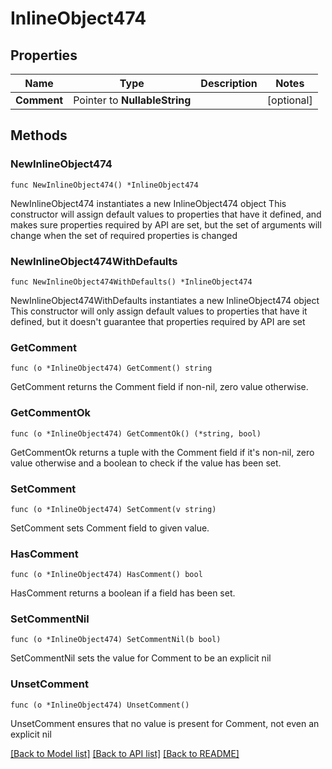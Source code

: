# InlineObject474

## Properties

Name | Type | Description | Notes
------------ | ------------- | ------------- | -------------
**Comment** | Pointer to **NullableString** |  | [optional] 

## Methods

### NewInlineObject474

`func NewInlineObject474() *InlineObject474`

NewInlineObject474 instantiates a new InlineObject474 object
This constructor will assign default values to properties that have it defined,
and makes sure properties required by API are set, but the set of arguments
will change when the set of required properties is changed

### NewInlineObject474WithDefaults

`func NewInlineObject474WithDefaults() *InlineObject474`

NewInlineObject474WithDefaults instantiates a new InlineObject474 object
This constructor will only assign default values to properties that have it defined,
but it doesn't guarantee that properties required by API are set

### GetComment

`func (o *InlineObject474) GetComment() string`

GetComment returns the Comment field if non-nil, zero value otherwise.

### GetCommentOk

`func (o *InlineObject474) GetCommentOk() (*string, bool)`

GetCommentOk returns a tuple with the Comment field if it's non-nil, zero value otherwise
and a boolean to check if the value has been set.

### SetComment

`func (o *InlineObject474) SetComment(v string)`

SetComment sets Comment field to given value.

### HasComment

`func (o *InlineObject474) HasComment() bool`

HasComment returns a boolean if a field has been set.

### SetCommentNil

`func (o *InlineObject474) SetCommentNil(b bool)`

 SetCommentNil sets the value for Comment to be an explicit nil

### UnsetComment
`func (o *InlineObject474) UnsetComment()`

UnsetComment ensures that no value is present for Comment, not even an explicit nil

[[Back to Model list]](../README.md#documentation-for-models) [[Back to API list]](../README.md#documentation-for-api-endpoints) [[Back to README]](../README.md)


